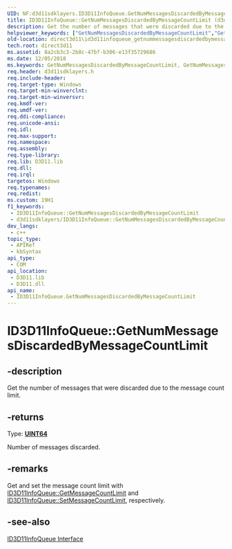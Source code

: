 ```yaml
---
UID: NF:d3d11sdklayers.ID3D11InfoQueue.GetNumMessagesDiscardedByMessageCountLimit
title: ID3D11InfoQueue::GetNumMessagesDiscardedByMessageCountLimit (d3d11sdklayers.h)
description: Get the number of messages that were discarded due to the message count limit.
helpviewer_keywords: ["GetNumMessagesDiscardedByMessageCountLimit","GetNumMessagesDiscardedByMessageCountLimit method [Direct3D 11]","GetNumMessagesDiscardedByMessageCountLimit method [Direct3D 11]","ID3D11InfoQueue interface","ID3D11InfoQueue interface [Direct3D 11]","GetNumMessagesDiscardedByMessageCountLimit method","ID3D11InfoQueue.GetNumMessagesDiscardedByMessageCountLimit","ID3D11InfoQueue::GetNumMessagesDiscardedByMessageCountLimit","d3d11sdklayers/ID3D11InfoQueue::GetNumMessagesDiscardedByMessageCountLimit","direct3d11.id3d11infoqueue_getnummessagesdiscardedbymessagecountlimit","ef744f2d-3777-9d02-76c3-9279cdf0497b"]
old-location: direct3d11\id3d11infoqueue_getnummessagesdiscardedbymessagecountlimit.htm
tech.root: direct3d11
ms.assetid: 8a2cb3c3-2b8c-47bf-b306-e13f35729686
ms.date: 12/05/2018
ms.keywords: GetNumMessagesDiscardedByMessageCountLimit, GetNumMessagesDiscardedByMessageCountLimit method [Direct3D 11], GetNumMessagesDiscardedByMessageCountLimit method [Direct3D 11],ID3D11InfoQueue interface, ID3D11InfoQueue interface [Direct3D 11],GetNumMessagesDiscardedByMessageCountLimit method, ID3D11InfoQueue.GetNumMessagesDiscardedByMessageCountLimit, ID3D11InfoQueue::GetNumMessagesDiscardedByMessageCountLimit, d3d11sdklayers/ID3D11InfoQueue::GetNumMessagesDiscardedByMessageCountLimit, direct3d11.id3d11infoqueue_getnummessagesdiscardedbymessagecountlimit, ef744f2d-3777-9d02-76c3-9279cdf0497b
req.header: d3d11sdklayers.h
req.include-header: 
req.target-type: Windows
req.target-min-winverclnt: 
req.target-min-winversvr: 
req.kmdf-ver: 
req.umdf-ver: 
req.ddi-compliance: 
req.unicode-ansi: 
req.idl: 
req.max-support: 
req.namespace: 
req.assembly: 
req.type-library: 
req.lib: D3D11.lib
req.dll: 
req.irql: 
targetos: Windows
req.typenames: 
req.redist: 
ms.custom: 19H1
f1_keywords:
 - ID3D11InfoQueue::GetNumMessagesDiscardedByMessageCountLimit
 - d3d11sdklayers/ID3D11InfoQueue::GetNumMessagesDiscardedByMessageCountLimit
dev_langs:
 - c++
topic_type:
 - APIRef
 - kbSyntax
api_type:
 - COM
api_location:
 - D3D11.lib
 - D3D11.dll
api_name:
 - ID3D11InfoQueue.GetNumMessagesDiscardedByMessageCountLimit
---
```


# ID3D11InfoQueue::GetNumMessagesDiscardedByMessageCountLimit


## -description

Get the number of messages that were discarded due to the message count limit.



## -returns

Type: <b><a href="/windows/desktop/WinProg/windows-data-types">UINT64</a></b>

Number of messages discarded.

## -remarks

Get and set the message count limit with <a href="/windows/desktop/api/d3d11sdklayers/nf-d3d11sdklayers-id3d11infoqueue-getmessagecountlimit">ID3D11InfoQueue::GetMessageCountLimit</a> and <a href="/windows/desktop/api/d3d11sdklayers/nf-d3d11sdklayers-id3d11infoqueue-setmessagecountlimit">ID3D11InfoQueue::SetMessageCountLimit</a>, respectively.

## -see-also

<a href="/windows/desktop/api/d3d11sdklayers/nn-d3d11sdklayers-id3d11infoqueue">ID3D11InfoQueue Interface</a>
